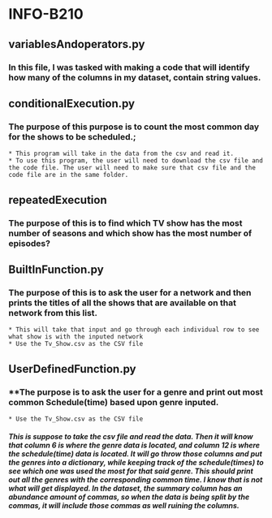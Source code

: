 # INFO-B210

## **variablesAndoperators.py**
  ### In this file, I was tasked with making a code that will identify how many of the columns in my dataset, contain string values.
    

## **conditionalExecution.py**
  ### The purpose of this purpose is to count the most common day for the shows to be scheduled.;
    * This program will take in the data from the csv and read it. 
    * To use this program, the user will need to download the csv file and the code file. The user will need to make sure that csv file and the code file are in the same folder. 

## **repeatedExecution**
  ### The purpose of this is to find which TV show has the most number of seasons and which show has the most number of episodes?

  
## **BuiltInFunction.py**
  ### The purpose of this is to ask the user for a network and then prints the titles of all the shows that are available on that network from this list.
    * This will take that input and go through each individual row to see what show is with the inputed network
    * Use the Tv_Show.csv as the CSV file

## **UserDefinedFunction.py**
  ### **The purpose is to ask the user for a genre and print out most common Schedule(time) based upon genre inputed.
    * Use the Tv_Show.csv as the CSV file
##### This is suppose to take the csv file and read the data. Then it will know that column 6 is where the genre data is located, and column 12 is where the schedule(time) data is located. It will go throw those columns and put the genres into a dictionary, while keeping track of the schedule(times) to see which one was used the most for that said genre. This should print out all the genres with the corresponding common time. I know that is not what will get displayed. In the dataset, the summary column has an abundance amount of commas, so when the data is being split by the commas, it will include those commas as well ruining the columns. 
